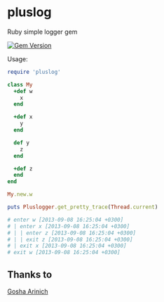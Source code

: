 pluslog
=======

Ruby simple logger gem

[![Gem Version](https://badge.fury.io/rb/pluslog.png)](http://badge.fury.io/rb/pluslog)

Usage:
```ruby
require 'pluslog'

class My
  +def w
    x
  end

  +def x
    y
  end

  def y
    z
  end

  +def z
  end
end 

My.new.w

puts Pluslogger.get_pretty_trace(Thread.current)

# enter w [2013-09-08 16:25:04 +0300]
# | enter x [2013-09-08 16:25:04 +0300]
# | | enter z [2013-09-08 16:25:04 +0300]
# | | exit z [2013-09-08 16:25:04 +0300]
# | exit x [2013-09-08 16:25:04 +0300]
# exit w [2013-09-08 16:25:04 +0300]
```
## Thanks to
[Gosha Arinich](http://github.com/goshakkk)

